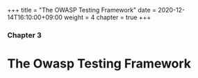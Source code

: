 +++
title = "The OWASP Testing Framework"
date = 2020-12-14T16:10:00+09:00
weight = 4
chapter = true
+++

### Chapter 3

# The Owasp Testing Framework
